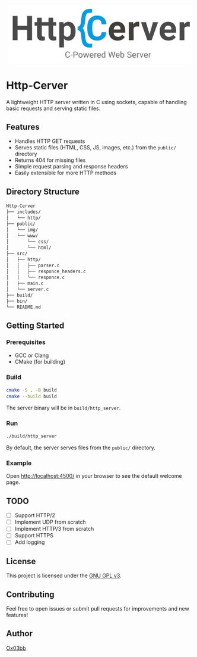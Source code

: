 <p align="center">
<img src="./public/img/img.png" alt="Logo" width="500" />
</p>

# Http-Cerver

A lightweight HTTP server written in C using sockets, capable of handling basic requests and serving static files.

## Features

- Handles HTTP GET requests
- Serves static files (HTML, CSS, JS, images, etc.) from the `public/` directory
- Returns 404 for missing files
- Simple request parsing and response headers
- Easily extensible for more HTTP methods

## Directory Structure

```
Http-Cerver
├── includes/
│   └── http/
├── public/
│   └── img/
│   └── www/
│       └── css/
│       └── html/
├── src/
│   ├── http/
│	│	├── parser.c
│   │   ├── responce_headers.c
│   │   └── responce.c
│   ├── main.c
│   └── server.c
├── build/
├── bin/
└── README.md
```

## Getting Started

### Prerequisites

- GCC or Clang
- CMake (for building)

### Build

```sh
cmake -S . -B build
cmake --build build
```

The server binary will be in `build/http_server`.

### Run

```sh
./build/http_server
```

By default, the server serves files from the `public/` directory.

### Example

Open [http://localhost:4500/](http://localhost:4500/) in your browser to see the default welcome page.

## TODO

- [ ] Support HTTP/2
- [ ] Implement UDP from scratch
- [ ] Implement HTTP/3 from scratch
- [ ] Support HTTPS
- [ ] Add logging

## License

This project is licensed under the [GNU GPL v3](LICENSE).

## Contributing

Feel free to open issues or submit pull requests for improvements and new features!

## Author

[Ox03bb](https://github.com/Ox03bb/Http-Cerver)